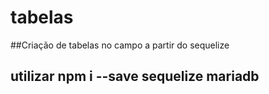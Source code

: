 # tabelas

##Criação de tabelas no campo a partir do sequelize

## utilizar npm i --save sequelize mariadb